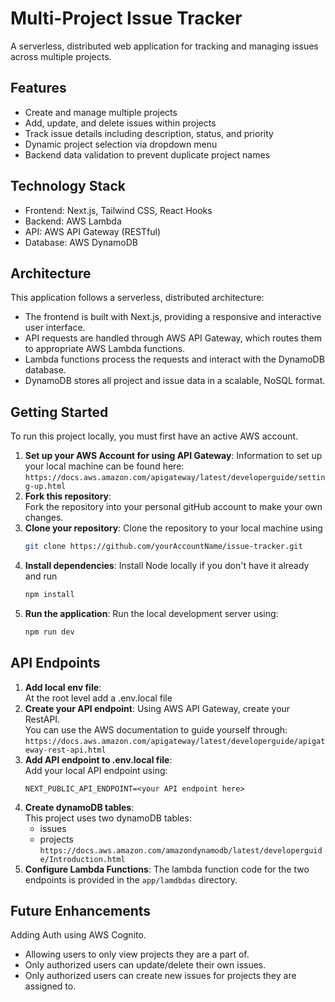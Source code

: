 # Multi-Project Issue Tracker

A serverless, distributed web application for tracking and managing issues across multiple projects.

## Features

- Create and manage multiple projects
- Add, update, and delete issues within projects
- Track issue details including description, status, and priority
- Dynamic project selection via dropdown menu
- Backend data validation to prevent duplicate project names

## Technology Stack

- Frontend: Next.js, Tailwind CSS, React Hooks
- Backend: AWS Lambda
- API: AWS API Gateway (RESTful)
- Database: AWS DynamoDB

## Architecture

This application follows a serverless, distributed architecture:

- The frontend is built with Next.js, providing a responsive and interactive user interface.
- API requests are handled through AWS API Gateway, which routes them to appropriate AWS Lambda functions.
- Lambda functions process the requests and interact with the DynamoDB database.
- DynamoDB stores all project and issue data in a scalable, NoSQL format.

## Getting Started

To run this project locally, you must first have an active AWS account. 
1. **Set up your AWS Account for using API Gateway**:
    Information to set up your local machine can be found here: 
    `https://docs.aws.amazon.com/apigateway/latest/developerguide/setting-up.html`
2. **Fork this repository**:  
    Fork the repository into your personal gitHub account to make your own changes.
3. **Clone your repository**: 
    Clone the repository to your local machine using
    ```bash
    git clone https://github.com/yourAccountName/issue-tracker.git
    ```
4. **Install dependencies**: 
    Install Node locally if you don't have it already and run
    ```bash
    npm install
    ```
5. **Run the application**:
    Run the local development server using:
    ```bash
    npm run dev
    ```
## API Endpoints

1. **Add local env file**:  
    At the root level add a .env.local file
2. **Create your API endpoint**:
    Using AWS API Gateway, create your RestAPI.  
    You can use the AWS documentation to guide yourself through: `https://docs.aws.amazon.com/apigateway/latest/developerguide/apigateway-rest-api.html`
3. **Add API endpoint to .env.local file**:  
    Add your local API endpoint using:
    ```bashx
    NEXT_PUBLIC_API_ENDPOINT=<your API endpoint here>
    ```
4. **Create dynamoDB tables**:  
    This project uses two dynamoDB tables:  
    - issues
    - projects  
    `https://docs.aws.amazon.com/amazondynamodb/latest/developerguide/Introduction.html`
5. **Configure Lambda Functions**:
    The lambda function code for the two endpoints is provided in the `app/lamdbdas` directory. 



## Future Enhancements
Adding Auth using AWS Cognito.
- Allowing users to only view projects they are a part of.
- Only authorized users can update/delete their own issues.
- Only authorized users can create new issues for projects they are assigned to. 

